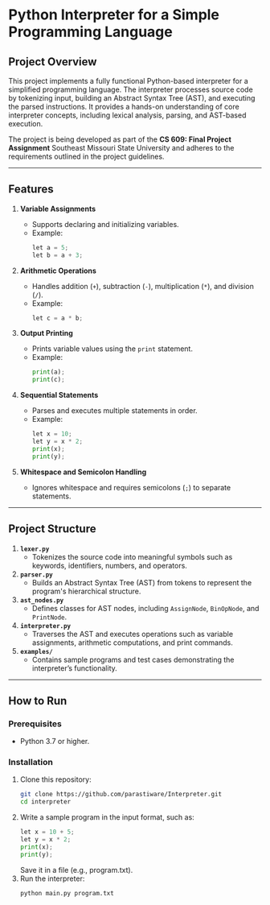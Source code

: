 # **Python Interpreter for a Simple Programming Language**

## **Project Overview**
This project implements a fully functional Python-based interpreter for a simplified programming language. The interpreter processes source code by tokenizing input, building an Abstract Syntax Tree (AST), and executing the parsed instructions. It provides a hands-on understanding of core interpreter concepts, including lexical analysis, parsing, and AST-based execution.

The project is being developed as part of the **CS 609: Final Project Assignment** Southeast Missouri State University and adheres to the requirements outlined in the project guidelines.  

---

## **Features**
1. **Variable Assignments**  
   - Supports declaring and initializing variables.  
   - Example:  
     ```python
     let a = 5;
     let b = a + 3;
     ```

2. **Arithmetic Operations**  
   - Handles addition (`+`), subtraction (`-`), multiplication (`*`), and division (`/`).  
   - Example:  
     ```python
     let c = a * b;
     ```

3. **Output Printing**  
   - Prints variable values using the `print` statement.  
   - Example:  
     ```python
     print(a);
     print(c);
     ```

4. **Sequential Statements**  
   - Parses and executes multiple statements in order.  
   - Example:  
     ```python
     let x = 10;
     let y = x * 2;
     print(x);
     print(y);
     ```

5. **Whitespace and Semicolon Handling**  
   - Ignores whitespace and requires semicolons (`;`) to separate statements.  

---

## **Project Structure**
1. **`lexer.py`**  
   - Tokenizes the source code into meaningful symbols such as keywords, identifiers, numbers, and operators.  
2. **`parser.py`**  
   - Builds an Abstract Syntax Tree (AST) from tokens to represent the program's hierarchical structure.  
3. **`ast_nodes.py`**  
   - Defines classes for AST nodes, including `AssignNode`, `BinOpNode`, and `PrintNode`.  
4. **`interpreter.py`**  
   - Traverses the AST and executes operations such as variable assignments, arithmetic computations, and print commands.  
5. **`examples/`**  
   - Contains sample programs and test cases demonstrating the interpreter’s functionality.  

---

## **How to Run**
### **Prerequisites**
- Python 3.7 or higher.  

### **Installation**
1. Clone this repository:
   ```bash
   git clone https://github.com/parastiware/Interpreter.git
   cd interpreter
   ```
2. Write a sample program in the input format, such as:
    ```python
    let x = 10 + 5;
    let y = x * 2;
    print(x);
    print(y);
    ```
    Save it in a file (e.g., program.txt).
3. Run the interpreter:
    ```bash
    python main.py program.txt
    ```